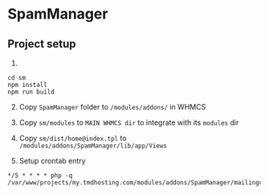 # SpamManager

## Project setup

1. 
```
cd sm
npm install
npm run build
```

2. Copy `SpamManager` folder to `/modules/addons/` in WHMCS
3. Copy `sm/modules` to `MAIN WHMCS dir` to integrate with its `modules` dir
4. Copy `sm/dist/home@index.tpl` to `/modules/addons/SpamManager/lib/app/Views`

5. Setup crontab entry
```
*/5 * * * * php -q /var/www/projects/my.tmdhosting.com/modules/addons/SpamManager/mailingcron.php`
```